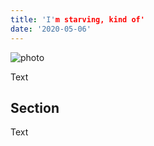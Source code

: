 ```yaml
---
title: 'I'm starving, kind of'
date: '2020-05-06'
---
```


![photo](post1photo1.jpg)

Text

## Section

Text
